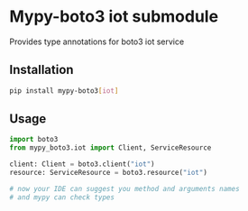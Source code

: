 # Mypy-boto3 iot submodule

Provides type annotations for boto3 iot service

## Installation

```bash
pip install mypy-boto3[iot]
```

## Usage

```python
import boto3
from mypy_boto3.iot import Client, ServiceResource

client: Client = boto3.client("iot")
resource: ServiceResource = boto3.resource("iot")

# now your IDE can suggest you method and arguments names
# and mypy can check types
```

